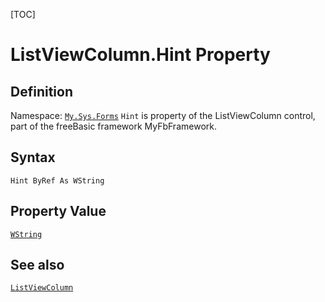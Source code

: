 [TOC]
# ListViewColumn.Hint Property

## Definition
Namespace: [`My.Sys.Forms`](My.Sys.Forms.md)
`Hint` is property of the ListViewColumn control, part of the freeBasic framework MyFbFramework.
## Syntax
```freeBasic
Hint ByRef As WString
```
## Property Value
[`WString`]("https://www.freebasic.net/wiki/KeyPgWString")
## See also
[`ListViewColumn`](ListViewColumn.md)
